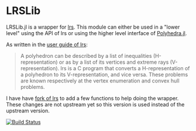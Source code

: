 # LRSLib

LRSLib.jl is a wrapper for [lrs](http://cgm.cs.mcgill.ca/~avis/C/lrs.html). This module can either be used in a "lower level" using the API of lrs or using the higher level interface of [Polyhedra.jl](https://github.com/blegat/Polyhedra.jl).

As written in the [user guide of lrs](http://cgm.cs.mcgill.ca/~avis/C/lrslib/USERGUIDE.html#Introduction):
> A polyhedron can be described by a list of inequalities (H-representation) or as by a list of its vertices and extreme rays (V-representation). lrs is a C program that converts a H-representation of a polyhedron to its V-representation, and vice versa.  These problems are known respectively at the vertex enumeration and convex hull problems.

I have have [fork of lrs](https://github.com/blegat/lrslib) to add a few functions to help doing the wrapper.
These changes are not upstream yet so this version is used instead of the upstream version.

[![Build Status](https://travis-ci.org/blegat/LRSLib.jl.svg?branch=master)](https://travis-ci.org/blegat/LRSLib.jl)
